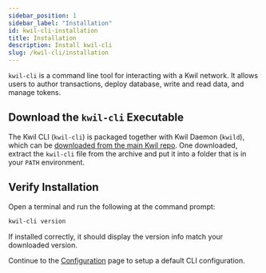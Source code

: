 ```yaml
---
sidebar_position: 1
sidebar_label: "Installation"
id: kwil-cli-installation
title: Installation
description: Install kwil-cli
slug: /kwil-cli/installation
---
```


`kwil-cli` is a command line tool for interacting with a Kwil network. It allows users to author transactions, deploy database, write and read data, and manage tokens.

## Download the `kwil-cli` Executable

The Kwil CLI (`kwil-cli`) is packaged together with Kwil Daemon (`kwild`), which can be [downloaded from the main Kwil repo](https://github.com/trufnetwork/kwil-db/releases). One downloaded, extract the `kwil-cli` file from the archive and put it
into a folder that is in your `PATH` environment.

## Verify Installation

Open a terminal and run the following at the command prompt:

```bash
kwil-cli version
```

If installed correctly, it should display the version info match your downloaded version.

Continue to the [Configuration](/docs/cli/configuration.md) page to setup a default CLI configuration.
